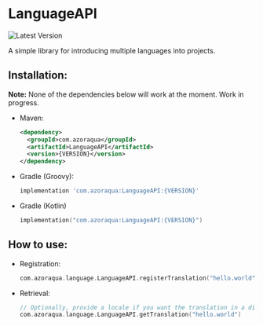# LanguageAPI 
![Latest Version](https://img.shields.io/github/v/tag/Azoraqua/LanguageAPI?label=Latest)

A simple library for introducing multiple languages into projects.

## Installation:

**Note:** None of the dependencies below will work at the moment. Work in progress.

- Maven:
  ```xml 
  <dependency>
    <groupId>com.azoraqua</groupId>
    <artifactId>LanguageAPI</artifactId>
    <version>{VERSION}</version>
  </dependency>
  ```
- Gradle (Groovy):
  ```groovy
  implementation 'com.azoraqua:LanguageAPI:{VERSION}'
  ```
- Gradle (Kotlin)
  ```kt
  implementation("com.azoraqua:LanguageAPI:{VERSION}")
  ```

## How to use:

- Registration:
  ```kt
  com.azoraqua.language.LanguageAPI.registerTranslation("hello.world", "Hello World", Locale.ENGLISH)
  ```
- Retrieval:
  ```kt
  // Optionally, provide a locale if you want the translation in a different language other than the system's default.
  com.azoraqua.language.LanguageAPI.getTranslation("hello.world")
  ```
